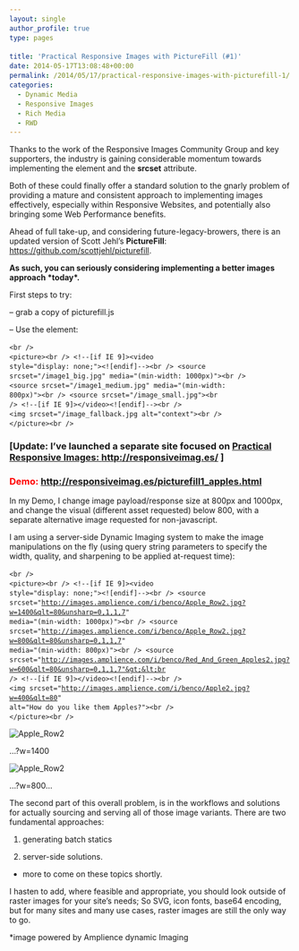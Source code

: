 ```yaml
---
layout: single
author_profile: true
type: pages

title: 'Practical Responsive Images with PictureFill (#1)'
date: 2014-05-17T13:08:48+00:00
permalink: /2014/05/17/practical-responsive-images-with-picturefill-1/
categories:
  - Dynamic Media
  - Responsive Images
  - Rich Media
  - RWD
---
```

Thanks to the work of the Responsive Images Community Group and key supporters, the industry is gaining considerable momentum towards implementing the **<picture>** element and the **srcset** attribute.

Both of these could finally offer a standard solution to the gnarly problem of providing a mature and consistent approach to implementing images effectively, especially within Responsive Websites, and potentially also bringing some Web Performance benefits.

Ahead of full take-up, and considering future-legacy-browers, there is an updated version of Scott Jehl&#8217;s **PictureFill**: <a title="GitHub PictureFIll" href="https://github.com/scottjehl/picturefill" target="_blank">https://github.com/scottjehl/picturefill</a>.

**As such, you can seriously considering implementing a better images approach \*today\*.**

First steps to try:

&#8211; grab a copy of picturefill.js

&#8211; Use the <picture> element:

<code class="prettyprint lang-html">&lt;br />
&lt;picture&gt;&lt;br />
&lt;!--[if IE 9]&gt;&lt;video style="display: none;"&gt;&lt;![endif]--&gt;&lt;br />
&lt;source srcset="/image1_big.jpg" media="(min-width: 1000px)"&gt;&lt;br />
&lt;source srcset="/image1_medium.jpg" media="(min-width: 800px)"&gt;&lt;br />
&lt;source srcset="/image_small.jpg"&gt;&lt;br />
&lt;!--[if IE 9]&gt;&lt;/video&gt;&lt;![endif]--&gt;&lt;br />
&lt;img srcset="/image_fallback.jpg alt="context"&gt;&lt;br />
&lt;/picture&gt;&lt;br />
</code>

### [Update: I&#8217;ve launched a separate site focused on <a title="Practical Responsive Images" href="http://responsiveimag.es/" target="_blank">Practical Responsive Images: http://responsiveimag.es/</a> ]

###

### <span style="color: #ff0000;"><strong>Demo: </strong></span>**<a title="Responsive Images PictureFill Demo" href="http://responsiveimag.es/picturefill1_apples.html" target="_blank">http://responsiveimag.es/picturefill1_apples.html</a>**

In my Demo, I change image payload/response size at 800px and 1000px, and change the visual (different asset requested) below 800, with a separate alternative image requested for non-javascript.

I am using a server-side Dynamic Imaging system to make the image manipulations on the fly (using query string parameters to specify the width, quality, and sharpening to be applied at-request time):

<code class="prettyprint lang-html">&lt;br />
&lt;picture&gt;&lt;br />
&lt;!--[if IE 9]&gt;&lt;video style="display: none;"&gt;&lt;![endif]--&gt;&lt;br />
&lt;source srcset="http://images.amplience.com/i/benco/Apple_Row2.jpg?w=1400&qlt=80&unsharp=0,1,1,7" media="(min-width: 1000px)"&gt;&lt;br />
&lt;source srcset="http://images.amplience.com/i/benco/Apple_Row2.jpg?w=800&qlt=80&unsharp=0,1,1,7" media="(min-width: 800px)"&gt;&lt;br />
&lt;source srcset="http://images.amplience.com/i/benco/Red_And_Green_Apples2.jpg?w=600&qlt=80&unsharp=0,1,1,7"&gt;&lt;br />
&lt;!--[if IE 9]&gt;&lt;/video&gt;&lt;![endif]--&gt;&lt;br />
&lt;img srcset="http://images.amplience.com/i/benco/Apple2.jpg?w=400&qlt=80" alt="How do you like them Apples?"&gt;&lt;br />
&lt;/picture&gt;&lt;br />
</code>

<img class="aligncenter wp-image-1762" src="/images/allbsuploads/2014/05/Apple_Row2.jpg" alt="Apple_Row2" width="500" height="149" srcset="/images/allbsuploads/2014/05/Apple_Row2-300x89.jpg 300w, /images/allbsuploads/2014/05/Apple_Row2-1024x304.jpg 1024w, /images/allbsuploads/2014/05/Apple_Row2-900x267.jpg 900w, /images/allbsuploads/2014/05/Apple_Row2.jpg 3253w" sizes="(max-width: 500px) 100vw, 500px" />

&#8230;?w=1400

<img class="aligncenter wp-image-1762 size-medium" src="/images/allbsuploads/2014/05/Apple_Row2-300x89.jpg" alt="Apple_Row2" width="300" height="89" srcset="/images/allbsuploads/2014/05/Apple_Row2-300x89.jpg 300w, /images/allbsuploads/2014/05/Apple_Row2-1024x304.jpg 1024w, /images/allbsuploads/2014/05/Apple_Row2-900x267.jpg 900w" sizes="(max-width: 300px) 100vw, 300px" />

&#8230;?w=800&#8230;

The second part of this overall problem, is in the workflows and solutions for actually sourcing and serving all of those image variants. There are two fundamental approaches:

1) generating batch statics

2) server-side solutions.

* more to come on these topics shortly.

I hasten to add, where feasible and appropriate, you should look outside of raster images for your site&#8217;s needs; So SVG, icon fonts, base64 encoding, but for many sites and many use cases, raster images are still the only way to go.

*image powered by Amplience dynamic Imaging
